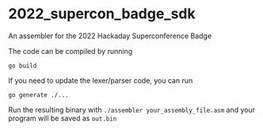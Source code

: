 # 2022_supercon_badge_sdk
An assembler for the 2022 Hackaday Superconference Badge

The code can be compiled by running

`go build`

If you need to update the lexer/parser code, you can run

`go generate ./...`

Run the resulting binary with `./assembler your_assembly_file.asm` and your program will be saved as `out.bin`